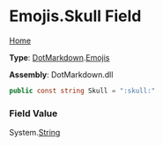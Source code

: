 # Emojis\.Skull Field

[Home](../../../README.md)

**Type**: [DotMarkdown](../../README.md)\.[Emojis](../README.md)

**Assembly**: DotMarkdown\.dll

```csharp
public const string Skull = ":skull:"
```

### Field Value

System\.[String](https://docs.microsoft.com/en-us/dotnet/api/system.string)